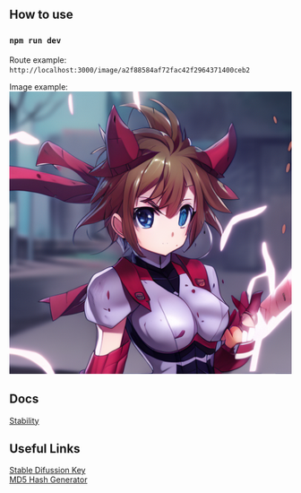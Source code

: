 ## How to use

### `npm run dev`

Route example:
`http://localhost:3000/image/a2f88584af72fac42f2964371400ceb2`

Image example: <br>
<img alt="demo" src="./images/a2f88584af72fac42f2964371400ceb2.jfif" />

## Docs

[Stability](https://api.stability.ai/docs#tag/v1betageneration/operation/textToImage)

## Useful Links

[Stable Difussion Key](https://beta.dreamstudio.ai/membership?tab=apiKeys)<br>
[MD5 Hash Generator](https://www.md5hashgenerator.com)
